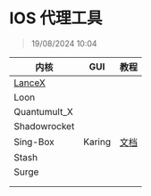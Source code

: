 # IOS 代理工具
> 19/08/2024 10:04

| 内核                                          | GUI    | 教程                        |
| ------------------------------------------- | ------ | ------------------------- |
| [LanceX](https://shadowboat.app/lancexapp/) |        |                           |
| Loon                                        |        |                           |
| Quantumult_X                                |        |                           |
| Shadowrocket                                |        |                           |
| Sing-Box                                    | Karing | [文档](https://karing.app/) |
| Stash                                       |        |                           |
| Surge                                       |        |                           |
|                                             |        |                           |
|                                             |        |                           |
